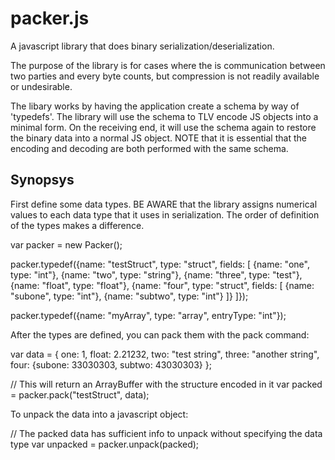 packer.js
=========

A javascript library that does binary serialization/deserialization. 

The purpose of the library is for cases where the is communication between two parties
and every byte counts, but compression is not readily available or undesirable.

The libary works by having the application create a schema by way of 'typedefs'. The
library will use the schema to TLV encode JS objects into a minimal form. On the 
receiving end, it will use the schema again to restore the binary data into a normal
JS object. NOTE that it is essential that the encoding and decoding are both performed
with the same schema.

Synopsys
--------

First define some data types. BE AWARE that the library assigns numerical values to
each data type that it uses in serialization. The order of definition of the types
makes a difference.

   var packer = new Packer();

   packer.typedef({name: "testStruct", 
                   type: "struct",
                   fields: [
                       {name:  "one",   type:  "int"},
                       {name:  "two",   type:  "string"},
                       {name:  "three", type:  "test"},
                       {name:  "float", type:  "float"},
                       {name:  "four",  type:  "struct",
                        fields: [
                            {name: "subone", type: "int"},
                            {name: "subtwo", type: "int"}
                        ]}
                   ]});

   packer.typedef({name: "myArray",
                   type: "array",
                   entryType: "int"});


After the types are defined, you can pack them with the pack command:

   var data = {
       one: 1,
       float: 2.21232,
       two: "test string",
       three: "another string",
       four: {subone: 33030303,
              subtwo: 43030303}
   };

   // This will return an ArrayBuffer with the structure encoded in it
   var packed = packer.pack("testStruct", data);

To unpack the data into a javascript object:

   // The packed data has sufficient info to unpack without specifying the data type
   var unpacked = packer.unpack(packed);


